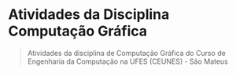 # Atividades da Disciplina Computação Gráfica

> Atividades da disciplina de Computação Gráfica do Curso de Engenharia da Computação na UFES (CEUNES) - São Mateus